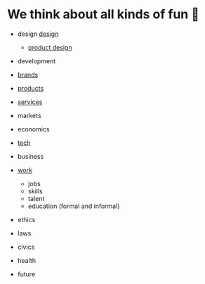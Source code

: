 

# We think about all kinds of fun 💩
* design [design](https://theindustrydirect.com/design)
   * [product design](https://theindustrydirect.com/product-design)
* development  
  
* [brands](https://theindustrydirect.com/brands)
 * [products](https://theindustrydirect.com/products)
 * [services](https://theindustrydirect.com/services)

* markets
* economics

* [tech](https://theindustrydirect.com/tech)

* business

* [work](https://theindustrydirect.com/work)
  * jobs
  * skills
  * talent
  * education (formal and informal)


* ethics
* laws

* civics
* health
* future



